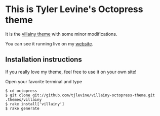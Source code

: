 # This is Tyler Levine's Octopress theme

It is the [villainy theme](https://github.com/mikeclarke/villainy-octopress-theme) with some minor modifications.

You can see it running live on my [website](http://tylerlevine.com).

## Installation instructions

If you really love my theme, feel free to use it on your own site!

Open your favorite terminal and type

    $ cd octopress
    $ git clone git://github.com/tjlevine/villainy-octopress-theme.git .themes/villainy
    $ rake install['villainy']
    $ rake generate
